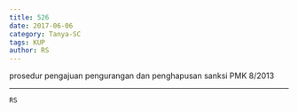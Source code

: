 ```yaml
---
title: 526
date: 2017-06-06
category: Tanya-SC
tags: KUP
author: RS
---
```


prosedur pengajuan pengurangan dan penghapusan sanksi PMK 8/2013

---



`RS`
